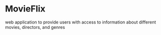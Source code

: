# MovieFlix
 web application to provide users with access to information about different movies, directors, and genres

